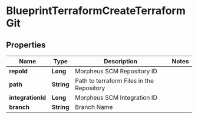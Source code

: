 

# BlueprintTerraformCreateTerraformGit

## Properties

Name | Type | Description | Notes
------------ | ------------- | ------------- | -------------
**repoId** | **Long** | Morpheus SCM Repository ID | 
**path** | **String** | Path to terraform Files in the Repository | 
**integrationId** | **Long** | Morpheus SCM Integration ID | 
**branch** | **String** | Branch Name | 



